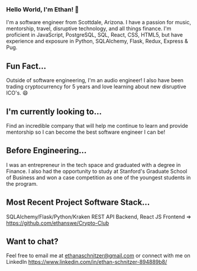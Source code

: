 ### Hello World, I'm Ethan! 👋

I'm a software engineer from Scottdale, Arizona. I have a passion for music, mentorship, travel, disruptive technology, and all things finance. I'm proficient in JavaScript, PostgreSQL, SQL, React, CSS, HTML5, but have experience and exposure in Python, SQLAlchemy, Flask, Redux, Express & Pug. 

## Fun Fact...

Outside of software engineering, I'm an audio engineer! I also have been trading cryptocurrency for 5 years and love learning about new disruptive ICO's. 😄 

## I'm currently looking to...

Find an incredible company that will help me continue to learn and provide mentorship so I can become the best software engineer I can be! 

## Before Engineering...

I was an entrepreneur in the tech space and graduated with a degree in Finance. I also had the opportunity to study at Stanford's Graduate School of Business and won a case competition as one of the youngest students in the program. 

## Most Recent Project Software Stack...

SQLAlchemy/Flask/Python/Kraken REST API Backend, React JS Frontend => https://github.com/ethanswe/Crypto-Club

## Want to chat?

Feel free to email me at ethanaschnitzer@gmail.com or connect with me on LinkedIn https://www.linkedin.com/in/ethan-schnitzer-894889b8/
<!--
**ethanswe/ethanswe** is a ✨ _special_ ✨ repository because its `README.md` (this file) appears on your GitHub profile.

Here are some ideas to get you started:

- 🔭 I’m currently working on ...
- 🌱 I’m currently learning ...
- 👯 I’m looking to collaborate on ...
- 🤔 I’m looking for help with ...
- 💬 Ask me about ...
- 📫 How to reach me: ...
- 😄 Pronouns: ...
- ⚡ Fun fact: ...
-->
